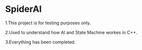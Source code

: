 # SpiderAI

1.This project is for testing purposes only.

2.Used to understand how AI and State Machine workes in C++.

3.Everything has been completed.
